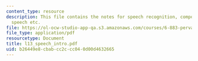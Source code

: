 ```yaml
---
content_type: resource
description: This file contains the notes for speech recognition, components of conversational
  speech etc.
file: https://ol-ocw-studio-app-qa.s3.amazonaws.com/courses/6-883-pervasive-human-centric-computing-sma-5508-spring-2006/b26449e8cbabcc2ccc040d00d4632665_l13_speech_intro.pdf
file_type: application/pdf
resourcetype: Document
title: l13_speech_intro.pdf
uid: b26449e8-cbab-cc2c-cc04-0d00d4632665
---
```

